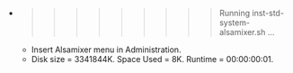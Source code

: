 * >>>>>>>>> Running inst-std-system-alsamixer.sh ...
  * Insert Alsamixer menu in Administration.
  * Disk size = 3341844K. Space Used = 8K. Runtime = 00:00:00:01.
